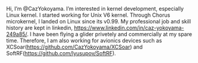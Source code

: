 Hi, I’m @CazYokoyama.
I’m interested in kernel development, especially Linux kernel. I started working for Unix V6 kernel. Through Chorus microkernel, I landed on Linux
since its v0.99. My professional job and skill history are kept in linkedin, https://www.linkedin.com/in/caz-yokoyama-249a85/.
I have been flying a glider privetely and commercially at my spare time. Therefore, I am also working for avionics devices such as XCSoar(https://github.com/CazYokoyama/XCSoar) and SoftRF(https://github.com/lyusupov/SoftRF). 

<!---
CazYokoyama/CazYokoyama is a ✨ special ✨ repository because its `README.md` (this file) appears on your GitHub profile.
You can click the Preview link to take a look at your changes.
--->
